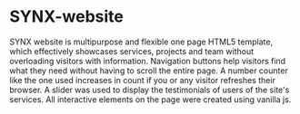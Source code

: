 # SYNX-website
SYNX website is multipurpose and flexible one page HTML5 template, which effectively showcases services, projects and team without overloading visitors with information. 
Navigation buttons help visitors find what they need without having to scroll the entire page.
A number counter like the one used increases in count if you or any visitor refreshes their browser.
A slider was used to display the testimonials of users of the site's services.
All interactive elements on the page were created using vanilla js.
